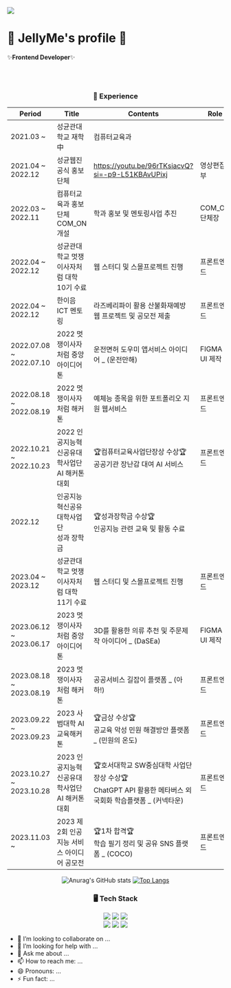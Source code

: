 <img src="https://capsule-render.vercel.app/api?type=wave&color=000000&reversal=true&height=380&section=header&text=JELLYME's%20Profile&fontSize=90&fontColor=feb9c6&animation=fadeIn" />

# 🔎 JellyMe's profile 🍭
✨**Frontend Developer**✨

<div align="center">

<br>
<br>

<h3> 🚗 Experience </h3>
	
| Period | Title | Contents | Role |
| --- | --- | --- | --- |
| 2021.03 ~ | 성균관대학교 재학 中 | 컴퓨터교육과 | |
| 2021.04 ~ 2022.12 | 성균웹진 공식 홍보단체 | https://youtu.be/96rTKsiacvQ?si=-p9-L51KBAvUPixj | 영상편집부 |
| 2022.03 ~ 2022.11 | 컴퓨터교육과 홍보단체 COM_ON 개설| 학과 홍보 및 멘토링사업 추진 | COM_ON 단체장 |
| 2022.04 ~ 2022.12 | 성균관대학교 멋쟁이사자처럼 대학 10기 수료 | 웹 스터디 및 스몰프로젝트 진행 | 프론트엔드|
| 2022.04 ~ 2022.12 | 한이음 ICT 멘토링 | 라즈베리파이 활용 산불화재예방 웹 프로젝트 및 공모전 제출 | 프론트엔드|
| 2022.07.08 ~ 2022.07.10 | 2022 멋쟁이사자처럼 중앙아이디어톤 | 운전면허 도우미 앱서비스 아이디어 _ (운전만해) | FIGMA UI 제작|
| 2022.08.18 ~ 2022.08.19 | 2022 멋쟁이사자처럼 해커톤| 예체능 종목을 위한 포트폴리오 지원 웹서비스 | 프론트엔드|
| 2022.10.21 ~ 2022.10.23 | 2022 인공지능혁신공유대학사업단<br> AI 해커톤대회| 🏆컴퓨터교육사업단장상 수상🏆<br>공공기관 장난감 대여 AI 서비스 | 프론트엔드|
| 2022.12 | 인공지능혁신공유대학사업단<br>성과 장학금| 🏆성과장학금 수상🏆<br>인공지능 관련 교육 및 활동 수료 | |
| 2023.04 ~ 2023.12 | 성균관대학교 멋쟁이사자처럼 대학 11기 수료 | 웹 스터디 및 스몰프로젝트 진행 | 프론트엔드|
| 2023.06.12 ~ 2023.06.17 | 2023 멋쟁이사자처럼 중앙아이디어톤 | 3D를 활용한 의류 추천 및 주문제작 아이디어 _ (DaSEa) | FIGMA UI 제작|
| 2023.08.18 ~ 2023.08.19 | 2023 멋쟁이사자처럼 해커톤| 공공서비스 길잡이 플랫폼 _ (아하!) | 프론트엔드|
| 2023.09.22 ~ 2023.09.23 | 2023 사범대학 AI 교육해커톤| 🏆금상 수상🏆<br>공교육 악성 민원 해결방안 플랫폼 _ (민원의 온도) | 프론트엔드|
| 2023.10.27 ~ 2023.10.28 | 2023 인공지능혁신공유대학사업단<br> AI 해커톤대회| 🏆호서대학교 SW중심대학 사업단장상 수상🏆<br>ChatGPT API 활용한 메타버스 외국회화 학습플랫폼 _ (커넥타운) | 프론트엔드|
| 2023.11.03 ~ | 2023 제2회 인공지능 서비스 아이디어 공모전| 🏆1차 합격🏆<br>학습 필기 정리 및 공유 SNS 플랫폼 _ (COCO) | 프론트엔드|






</div>


<div align="center">


![Anurag's GitHub stats](https://github-readme-stats.vercel.app/api?username=jllee000&show_icons=true&theme=radical)
[![Top Langs](https://github-readme-stats.vercel.app/api/top-langs/?username=anuraghazra&layout=compact)](https://github.com/anuraghazra/github-readme-stats)
</div>
<div align="center">
	<h3> 🖥 Tech Stack </h3>

  <img src="https://img.shields.io/badge/HTML5-E34F26?style=flat-square&logo=HTML5&logoColor=white"/>
  <img src="https://img.shields.io/badge/CSS3-1572B6?style=flat-square&logo=CSS3&logoColor=white"/>
  <img src="https://img.shields.io/badge/JavaScript-F7DF1E?style=flat-square&logo=JavaScript&logoColor=white"/>
	<br/>
  <img src="https://img.shields.io/badge/React-61DAFB?style=flat-square&logo=React&logoColor=white"/>
  <img src="https://img.shields.io/badge/Redux-764ABC?style=flat&logo=Redux&logoColor=white"/>	
  <img src="https://img.shields.io/badge/TypeScript-3178C6?style=flat&logo=TypeScript&logoColor=white"/>
	<br/>

 
</div>



- 👯 I’m looking to collaborate on ...
- 🤔 I’m looking for help with ...
- 💬 Ask me about ...
- 📫 How to reach me: ...
- 😄 Pronouns: ...
- ⚡ Fun fact: ...

